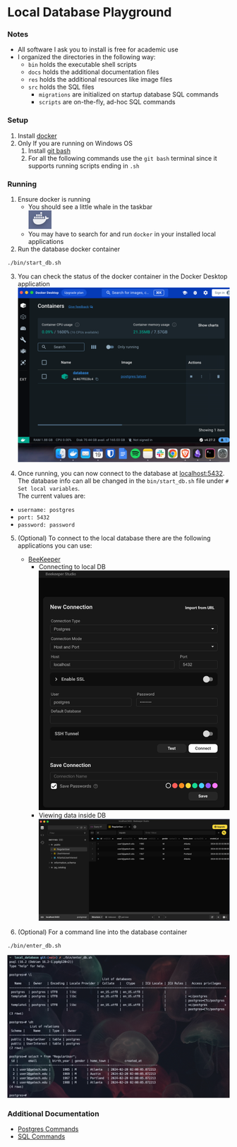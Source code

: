 # Local Database Playground

### Notes
- All software I ask you to install is free for academic use
- I organized the directories in the following way:
    - `bin` holds the executable shell scripts
    - `docs` holds the additional documentation files
    - `res` holds the additional resources like image files
    - `src` holds the SQL files
        - `migrations` are initialized on startup database SQL commands
        - `scripts` are on-the-fly, ad-hoc SQL commands  

### Setup
1. Install [docker](https://docs.docker.com/engine/install/)
2. Only If you are running on Windows OS
    1. Install [git bash](https://gitforwindows.org/)
    2. For all the following commands use the `git bash` terminal since it supports running scripts ending in `.sh`

### Running
1. Ensure docker is running
    - You should see a little whale in the taskbar  
    ![whale symbol image](res/whale.png)
    - You may have to search for and run `docker` in your installed local applications
2. Run the database docker container
```bash
./bin/start_db.sh
```
3. You can check the status of the docker container in the Docker Desktop application  
    ![docker desktop image](res/docker_desktop.png)

4. Once running, you can now connect to the database at [localhost:5432](localhost:5432).  
The database info can all be changed in the `bin/start_db.sh` file under `# Set local variables`.  
The current values are:
- `username: postgres`
- `port: 5432`
- `password: password`

5. (Optional) To connect to the local database there are the following applications you can use:
    - [BeeKeeper](https://www.beekeeperstudio.io/get)
        - Connecting to local DB
![connecting in beekeeper](res/beekeeper_connect.png)  
        - Viewing data inside DB
![data in beekeeper](res/beekeeper_data.png)


6. (Optional) For a command line into the database container
```bash
./bin/enter_db.sh
```
![cli for postgres](res/psql_cli.png)

### Additional Documentation 
- [Postgres Commands](docs/Postgres_Commands.md)
- [SQL Commands](docs/SQL_Commands.md)
